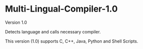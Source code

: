 # Multi-Lingual-Compiler-1.0

Version 1.0

Detects language and calls necessary compiler.

This version (1.0) supports C, C++, Java, Python and Shell Scripts.
